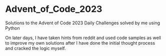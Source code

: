# Advent_of_Code_2023
Solutions to the Advent of Code 2023 Daily Challenges solved by me using Python

On later days, I have taken hints from reddit and used code samples as well to improve my own solutions after I have done the initial thought process and cracked the logic myself.